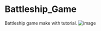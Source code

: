 # Battleship_Game
Battleship game make with tutorial.
![image](https://user-images.githubusercontent.com/57875861/97818067-85cbc080-1ca0-11eb-9773-108f781b0e9b.png)
